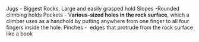 

Jugs - Biggest Rocks, Large and easily grasped hold
Slopes -Rounded climbing holds
Pockets - V**arious-sized holes in the rock surface**, which a climber uses as a handhold by putting anywhere from one finger to all four fingers inside the hole.
Pinches -  edges that protrude from the rock surface like a book
